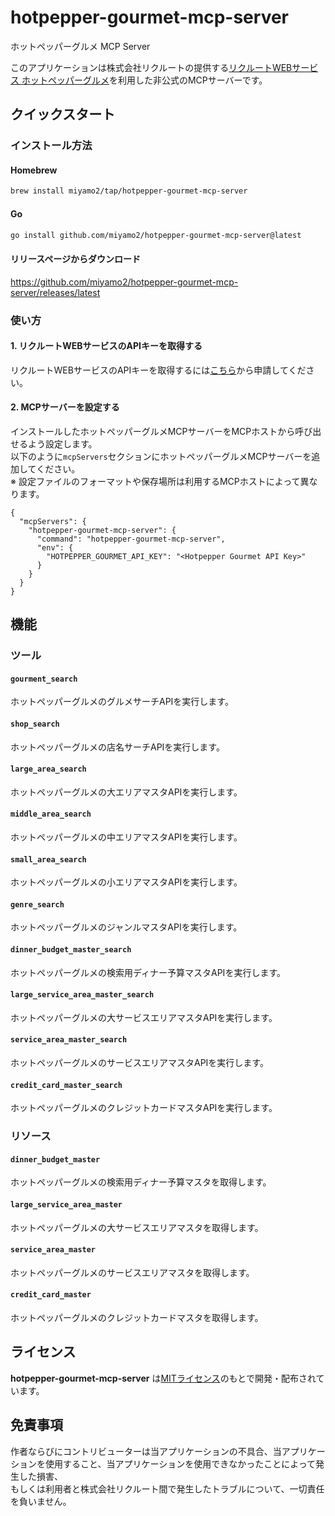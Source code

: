 # hotpepper-gourmet-mcp-server

ホットペッパーグルメ MCP Server  

このアプリケーションは株式会社リクルートの提供する[リクルートWEBサービス ホットペッパーグルメ](https://webservice.recruit.co.jp/doc/hotpepper/reference.html)を利用した非公式のMCPサーバーです。

## クイックスタート

### インストール方法

#### Homebrew

```sh
brew install miyamo2/tap/hotpepper-gourmet-mcp-server
```

#### Go

```sh
go install github.com/miyamo2/hotpepper-gourmet-mcp-server@latest
```

#### リリースページからダウンロード

https://github.com/miyamo2/hotpepper-gourmet-mcp-server/releases/latest

### 使い方

#### 1. リクルートWEBサービスのAPIキーを取得する

リクルートWEBサービスのAPIキーを取得するには[こちら](https://webservice.recruit.co.jp/register)から申請してください。

#### 2. MCPサーバーを設定する

インストールしたホットペッパーグルメMCPサーバーをMCPホストから呼び出せるよう設定します。  
以下のように`mcpServers`セクションにホットペッパーグルメMCPサーバーを追加してください。  
※ 設定ファイルのフォーマットや保存場所は利用するMCPホストによって異なります。

```json5
{
  "mcpServers": {
    "hotpepper-gourmet-mcp-server": {
      "command": "hotpepper-gourmet-mcp-server",
      "env": {
        "HOTPEPPER_GOURMET_API_KEY": "<Hotpepper Gourmet API Key>"
      }
    }
  }
}
```

## 機能

### ツール

#### `gourment_search` 

ホットペッパーグルメのグルメサーチAPIを実行します。

#### `shop_search`

ホットペッパーグルメの店名サーチAPIを実行します。

#### `large_area_search`

ホットペッパーグルメの大エリアマスタAPIを実行します。

#### `middle_area_search`

ホットペッパーグルメの中エリアマスタAPIを実行します。

#### `small_area_search`

ホットペッパーグルメの小エリアマスタAPIを実行します。

#### `genre_search`

ホットペッパーグルメのジャンルマスタAPIを実行します。

#### `dinner_budget_master_search`

ホットペッパーグルメの検索用ディナー予算マスタAPIを実行します。

#### `large_service_area_master_search`

ホットペッパーグルメの大サービスエリアマスタAPIを実行します。

#### `service_area_master_search`

ホットペッパーグルメのサービスエリアマスタAPIを実行します。

#### `credit_card_master_search`

ホットペッパーグルメのクレジットカードマスタAPIを実行します。

### リソース

#### `dinner_budget_master`

ホットペッパーグルメの検索用ディナー予算マスタを取得します。

#### `large_service_area_master`

ホットペッパーグルメの大サービスエリアマスタを取得します。

#### `service_area_master`

ホットペッパーグルメのサービスエリアマスタを取得します。

#### `credit_card_master`

ホットペッパーグルメのクレジットカードマスタを取得します。

## ライセンス

**hotpepper-gourmet-mcp-server** は[MITライセンス](https://github.com/miyamo2/hotpepper-gourmet-mcp-server/blob/main/LICENSE)のもとで開発・配布されています。

## 免責事項

作者ならびにコントリビューターは当アプリケーションの不具合、当アプリケーションを使用すること、当アプリケーションを使用できなかったことによって発生した損害、  
もしくは利用者と株式会社リクルート間で発生したトラブルについて、一切責任を負いません。